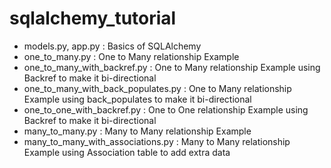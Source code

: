 # sqlalchemy_tutorial

* models.py, app.py : Basics of SQLAlchemy
* one_to_many.py : One to Many relationship Example
* one_to_many_with_backref.py : One to Many relationship Example using Backref to make it bi-directional
* one_to_many_with_back_populates.py : One to Many relationship Example using back_populates to make it bi-directional
* one_to_one_with_backref.py : One to One relationship Example using Backref to make it bi-directional
* many_to_many.py : Many to Many relationship Example
* many_to_many_with_associations.py : Many to Many relationship Example using Association table to add extra data
